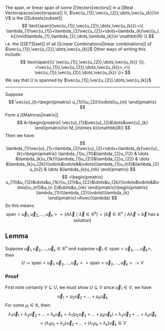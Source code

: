 The span, or linear span of some [[Vectors|vectors]] in a [[Real Vectorspaces|vectorspace]] $V$, $\vec{u_{1}},\vec{u_{2}},\dots,\vec{u_{k}}\in V$ is the [[Subsets|subset]]:
$$
\text{span}(\vec{u_{1}},\vec{u_{2}},\dots,\vec{u_{k}}):=\{ \lambda_{1}\vec{u_{1}}+\lambda_{2}\vec{u_{2}}+\dots+\lambda_{k}\vec{u_{k}}\mid\lambda_{1},\lambda_{2},\dots,\lambda_{k}\in \mathbb{R} \}
$$
i.e. the [[SETS|set]] of all [[Linear Combinations|linear combinations]] of $\vec{u_{1}},\vec{u_{2}},\dots,\vec{u_{k}}$
Other ways of writing this include:
$$
\text{span}(\{ \vec{u_{1}},\vec{u_{2}},\dots,\vec{u_{k}} \}),<\vec{u_{1}},\vec{u_{2}},\dots,\vec{u_{k}}>,<\{ \vec{u_{1}},\vec{u_{2}},\dots,\vec{u_{k}} \}>
$$
We say that $U$ is spanned by $\vec{u_{1}},\vec{u_{2}},\dots,\vec{u_{k}}$
___
Suppose
$$
\vec{u}_{i}=\begin{pmatrix}
u_{1i}\\u_{2i}\\\vdots\\u_{ni}
\end{pmatrix}
$$
Form a [[Matrices|matrix]]
$$
A=\begin{pmatrix}
\vec{u}_{1}&\vec{u}_{2}&\dots&\vec{u}_{k}
\end{pmatrix}\in M_{n\times k}(\mathbb{R})
$$
Then we have:
$$
\lambda_{1}\vec{u}_{1}+\lambda_{2}\vec{u}_{2}+\dots+\lambda_{k}\vec{u}_{k}=\begin{pmatrix}
\lambda_{1}u_{11}&\lambda_{2}u_{12} & \dots &\lambda_{k}u_{1k}\\\lambda_{1}u_{21}&\lambda_{2}u_{22} & \dots &\lambda_{k}u_{2k}\\\vdots&\vdots&&\vdots\\\lambda_{1}u_{n1}&\lambda_{2}u_{n2} & \dots &\lambda_{k}u_{nk}
\end{pmatrix}
$$
$$
=\begin{pmatrix}
u_{11}&u_{12}&\dots&u_{1k}\\u_{21}&u_{22}&\dots&u_{2k}\\\vdots&\vdots&&\vdots\\u_{n1}&u_{n 2}&\dots&u_{nk}
\end{pmatrix}\begin{pmatrix}
\lambda_{1}\\\lambda_{2}\\\vdots\\\lambda_{k}
\end{pmatrix}=A\vec{\lambda}
$$
So this means:
$$
\text{span}<\vec{u}_{1},\vec{u}_{2},\dots,\vec{u}_{k}> = \{ A\vec{\lambda}\mid\vec{\lambda}\in \mathbb{R}^{k} \}=\{ \vec{b}\in \mathbb{R}^{n}\mid A\vec{\lambda}=\vec{b}\text{ has a solution} \}
$$
## Lemma
Suppose $\vec{u}_{1},\vec{u}_{2},\dots,\vec{u}_{k}\in\mathbb{R}^{n}$ and suppose $\vec{u}_{1}\in \text{span}<\vec{u}_{2},\dots,\vec{u}_{k}>$, then
$$
U:=\text{span}<\vec{u}_{1},\vec{u}_{2},\dots,\vec{u}_{k}>=\text{span}<\vec{u}_{2},\dots,\vec{u}_{k}> :=V
$$
### Proof
First note certainly $V\subseteq U$, we must show $U\subseteq V$ since $\vec{u}_{1}\in V$, we have:
$$
\vec{u}_{1}=\mu_{2}\vec{u}_{2}+\dots+\mu_{k}\vec{u}_{k}
$$
For some $\mu_{i}\in\mathbb{R}$, then:
$$
\lambda_{1} \vec{u}_{1}+\lambda_{2}\vec{u}_{2}+\dots+\lambda_{k}\vec{u}_{k}=\lambda_{1}(\mu_{2}\vec{u}_{2}+\dots+\mu_{k}\vec{u}_{k})+\lambda_{2}\vec{u}_{2}+\dots+\lambda_{k}\vec{u}_{k}
$$
$$
= (\lambda_{1}\mu_{2}+\lambda_{2})\vec{u}_{2}+\dots+(\lambda_{1}\mu_{k}+\lambda_{k})\vec{u}_{k}\in V
$$
